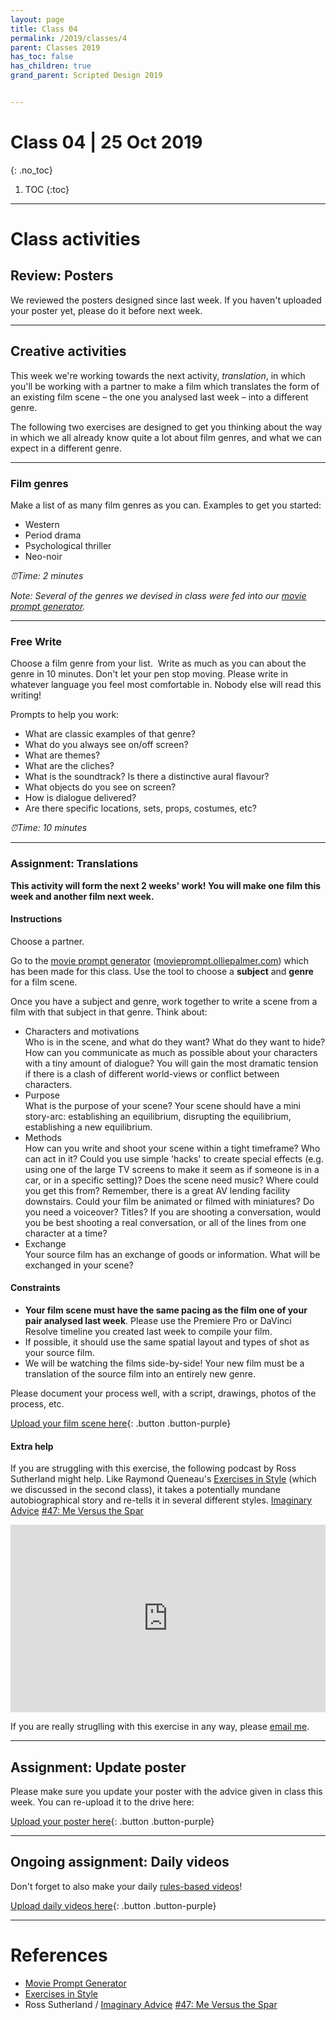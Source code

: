 ```yaml
---
layout: page
title: Class 04
permalink: /2019/classes/4
parent: Classes 2019
has_toc: false
has_children: true
grand_parent: Scripted Design 2019


---
```

# Class 04 | 25 Oct 2019
{: .no_toc}

1. TOC
{:toc}

----

# Class activities

## Review: Posters

We reviewed the posters designed since last week. If you haven't uploaded your poster yet, please do it before next week.

----

## Creative activities

This week we're working towards the next activity, _translation_, in which you'll be working with a partner to make a film which translates the form of an existing film scene – the one you analysed last week – into a different genre.

The following two exercises are designed to get you thinking about the way in which we all already know quite a lot about film genres, and what we can expect in a different genre.

----

### Film genres

Make a list of as many film genres as you can. Examples to get you started:

- Western
- Period drama
- Psychological thriller
- Neo-noir

_⏰️Time: 2 minutes_

_Note: Several of the genres we devised in class were fed into our [movie prompt generator](https://movieprompt.olliepalmer.com)._

----

### Free Write

Choose a film genre from your list.  Write as much as you can about the genre in 10 minutes. Don't let your pen stop moving. Please write in whatever language you feel most comfortable in. Nobody else will read this writing!

Prompts to help you work:

- What are classic examples of that genre?
- What do you always see on/off screen?
- What are themes?
- What are the cliches?
- What is the soundtrack? Is there a distinctive aural flavour?
- What objects do you see on screen?
- How is dialogue delivered?
- Are there specific locations, sets, props, costumes, etc?

_⏰️Time: 10 minutes_

----

### Assignment: Translations

**This activity will form the next 2 weeks' work! You will make one film this week and another film next week.**

#### Instructions

Choose a partner.

Go to the [movie prompt generator](https://movieprompt.olliepalmer.com)  ([movieprompt.olliepalmer.com](https://movieprompt.olliepalmer.com)) which has been made for this class. Use the tool to choose a **subject** and **genre** for a film scene.

Once you have a subject and genre, work together to write a scene from a film with that subject in that genre. Think about:

- Characters and motivations  
  Who is in the scene, and what do they want? What do they want to hide? How can you communicate as much as possible about your characters with a tiny amount of dialogue? You will gain the most dramatic tension if there is a clash of different world-views or conflict between characters.
- Purpose  
  What is the purpose of your scene? Your scene should have a mini story-arc: establishing an equilibrium, disrupting the equilibrium, establishing a new equilibrium.
- Methods  
  How can you write and shoot your scene within a tight timeframe? Who can act in it? Could you use simple 'hacks' to create special effects (e.g. using one of the large TV screens to make it seem as if someone is in a car, or in a specific setting)? Does the scene need music? Where could you get this from? Remember, there is a great AV lending facility downstairs. Could your film be animated or filmed with miniatures? Do you need a voiceover? Titles? If you are shooting a conversation, would you be best shooting a real conversation, or all of the lines from one character at a time?
- Exchange  
  Your source film has an exchange of goods or information. What will be exchanged in your scene?

#### Constraints

  - **Your film scene must have the same pacing as the film one of your pair analysed last week**. Please use the Premiere Pro or DaVinci Resolve timeline you created last week to compile your film.
  - If possible, it should use the same spatial layout and types of shot as your source film.
  - We will be watching the films side-by-side! Your new film must be a translation of the source film into an entirely new genre.

Please document your process well, with a script, drawings, photos of the process, etc.

[Upload your film scene here](https://forms.gle/7TcV2zxLwqxRZ7sL8){: .button .button-purple}


#### Extra help

If you are struggling with this exercise, the following podcast by Ross Sutherland might help. Like Raymond Queneau's [Exercises in Style](https://monoskop.org/images/4/49/Queneau_Raymond_Exercises_in_Style_pp_1-26.pdf) (which we discussed in the second class), it takes a potentially mundane autobiographical story and re-tells it in several different styles. [Imaginary Advice](https://www.imaginaryadvice.com) [#47: Me Versus the Spar](https://soundcloud.com/ross-sutherland/47-me-versus-the-spar-parts-1-to-7)

<iframe width="100%" height="300" scrolling="no" frameborder="no" allow="autoplay" src="https://w.soundcloud.com/player/?url=https%3A//api.soundcloud.com/tracks/424269684&color=%23ff5500&auto_play=false&hide_related=false&show_comments=true&show_user=true&show_reposts=false&show_teaser=true&visual=true"></iframe>

If you are really struglling with this exercise in any way, please [email me](mailto:om.palmer@avans.nl).


-----


## Assignment: Update poster

Please make sure you update your poster with the advice given in class this week. You can re-upload it to the drive here:

[Upload your poster here](https://forms.gle/HumGQYYTrYDPw4Bt7){: .button .button-purple}



----

## Ongoing assignment: Daily videos

Don't forget to also make your daily [rules-based videos](../classes/class-01.html#activity-3-rules-for-your-daily-film)!

[Upload daily videos here](https://forms.gle/k2Excws5CPx5QRrN8){: .button .button-purple}


----


# References


- [Movie Prompt Generator](https://movieprompt.netlify.com/)
- [Exercises in Style](https://monoskop.org/images/4/49/Queneau_Raymond_Exercises_in_Style_pp_1-26.pdf)
- Ross Sutherland / [Imaginary Advice](https://www.imaginaryadvice.com) [#47: Me Versus the Spar](https://soundcloud.com/ross-sutherland/47-me-versus-the-spar-parts-1-to-7)
